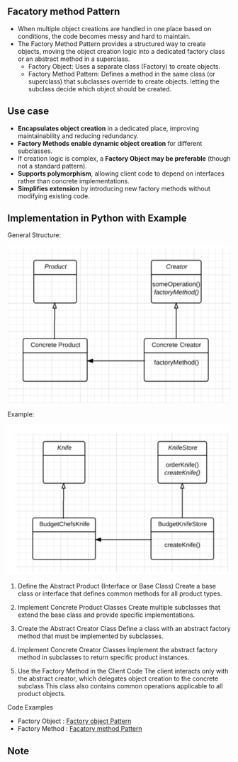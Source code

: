 ## Facatory method Pattern
- When multiple object creations are handled in one place based on conditions, the code becomes messy and hard to maintain.
- The Factory Method Pattern provides a structured way to create objects, moving the object creation logic into a dedicated factory class or an abstract method in a superclass.
    - Factory Object: Uses a separate class (Factory) to create objects.
    - Factory Method Pattern: Defines a method in the same class (or superclass) that subclasses override to create objects. letting the subclass decide which object should be created.


## Use case 
- **Encapsulates object creation** in a dedicated place, improving maintainability and reducing redundancy.  
- **Factory Methods enable dynamic object creation** for different subclasses.  
- If creation logic is complex, a **Factory Object may be preferable** (though not a standard pattern).  
- **Supports polymorphism**, allowing client code to depend on interfaces rather than concrete implementations.  
- **Simplifies extension** by introducing new factory methods without modifying existing code.  

  
## Implementation in Python with Example

General Structure:

![General Class Diagram](/design_patterns/resources/images/factory_method.png)

Example:

![Example Diagram](/design_patterns/resources/images/factory_method_example.png)


1. Define the Abstract Product (Interface or Base Class)
    Create a base class or interface that defines common methods for all product types.

2. Implement Concrete Product Classes
    Create multiple subclasses that extend the base class and provide specific implementations.

3. Create the Abstract Creator Class
    Define a class with an abstract factory method that must be implemented by subclasses.

4. Implement Concrete Creator Classes
    Implement the abstract factory method in subclasses to return specific product instances.

5. Use the Factory Method in the Client Code
    The client interacts only with the abstract creator, which delegates object creation to the concrete subclass
    This class also contains common operations applicable to all product objects.

Code Examples
- Factory Object : [Factory object Pattern](factory_object.py) 
- Factory Method : [Facatory method Pattern](factory_method.py) 

## **Note**  

